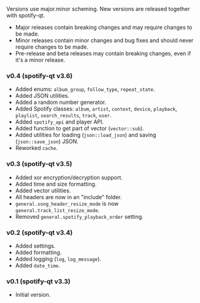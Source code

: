 Versions use major.minor scheming. New versions are released together with spotify-qt.

* Major releases contain breaking changes and may require changes to be made.
* Minor releases contain minor changes and bug fixes and should never require changes to be made.
* Pre-release and beta releases may contain breaking changes, even if it's a minor release.

### v0.4 (spotify-qt v3.6)
* Added enums: `album_group`, `follow_type`, `repeat_state`.
* Added JSON utilities.
* Added a random number generator.
* Added Spotify classes: `album`, `artist`, `context`, `device`, `playback`, `playlist`, 
	`search_results`, `track`, `user`.
* Added `spotify_api` and player API.
* Added function to get part of vector (`vector::sub`).
* Added utilities for loading (`json::load_json`) and saving (`json::save_json`) JSON.
* Reworked `cache`.

### v0.3 (spotify-qt v3.5)
* Added xor encryption/decryption support.
* Added time and size formatting.
* Added vector utilities.
* All headers are now in an "include" folder.
* `general.song_header_resize_mode` is now `general.track_list_resize_mode`.
* Removed `general.spotify_playback_order` setting.

### v0.2 (spotify-qt v3.4)
* Added settings.
* Added formatting.
* Added logging (`log`, `log_message`).
* Added `date_time`.

### v0.1 (spotify-qt v3.3)
* Initial version.